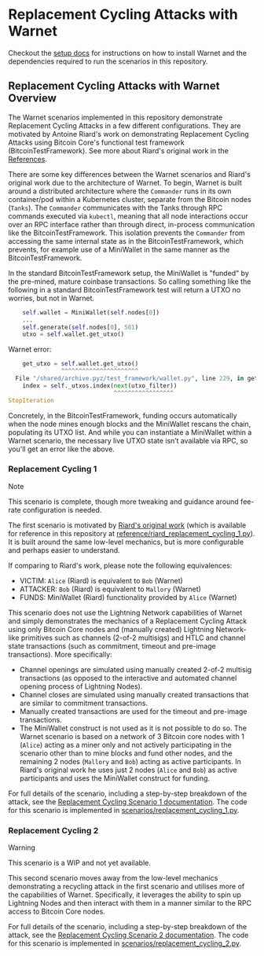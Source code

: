 # Replacement Cycling Attacks with Warnet
Checkout the [setup docs](docs/setup.md) for instructions on how to install Warnet and the dependencies required to run the scenarios in this repository.

## Replacement Cycling Attacks with Warnet Overview
The Warnet scenarios implemented in this repository demonstrate Replacement Cycling Attacks in a few different configurations. They are
motivated by Antoine Riard's work on demonstrating Replacement Cycling Attacks using Bitcoin Core's functional
test framework (BitcoinTestFramework). See more about Riard's original work in the [References](./docs/references.md).

There are some key differences between the Warnet scenarios and Riard's original work due to the architecture of Warnet. To begin, Warnet is built around a distributed architecture where the `Commander` runs in its own container/pod within a Kubernetes cluster, separate from the Bitcoin nodes (`Tanks`). The `Commander` communicates with the Tanks through RPC commands executed via `kubectl`, meaning that all node interactions occur over an RPC interface rather than through direct, in-process communication like the BitcoinTestFramework. This isolation prevents the `Commander` from accessing the same internal state as in the BitcoinTestFramework, which prevents, for example use of a MiniWallet in the same manner as the BitcoinTestFramework.

In the standard BitcoinTestFramework setup, the MiniWallet is "funded" by the pre-mined, mature coinbase transactions. So calling something like the following in a standard BitcoinTestFramework test will return a UTXO no worries, but not in Warnet.
```python
    self.wallet = MiniWallet(self.nodes[0])
    ...
    self.generate(self.nodes[0], 501)
    utxo = self.wallet.get_utxo()
```
Warnet error:
```python
    get_utxo = self.wallet.get_utxo()
               ^^^^^^^^^^^^^^^^^^^^^^
  File "/shared/archive.pyz/test_framework/wallet.py", line 229, in get_utxo
    index = self._utxos.index(next(utxo_filter))
                              ^^^^^^^^^^^^^^^^^
StopIteration
```

Concretely, in the BitcoinTestFramework, funding occurs automatically when the node mines enough blocks and the MiniWallet rescans the chain, populating its UTXO list. And while you can instantiate a MiniWallet within a Warnet scenario, the necessary live UTXO state isn’t available via RPC, so you'll get an error like the above.

### Replacement Cycling 1
> [!NOTE]
> This scenario is complete, though more tweaking and guidance around fee-rate configuration is needed.

The first scenario is motivated by [Riard's original work](https://github.com/ariard/bitcoin/commits/2023-test-mempool) (which is available for reference in this repository at [reference/riard_replacement_cycling_1.py](./reference/riard_replacement_cycling_1.py)). It is built around the same low-level mechanics, but is more configurable and perhaps easier to understand.

If comparing to Riard's work, please note the following equivalences:
- VICTIM: `Alice` (Riard) is equivalent to `Bob` (Warnet)
- ATTACKER: `Bob` (Riard) is equivalent to `Mallory` (Warnet)
- FUNDS: MiniWallet (Riard) functionality provided by `Alice` (Warnet)

This scenario does not use the Lightning Network capabilities of Warnet and simply demonstrates the mechanics of a Replacement Cycling Attack using only Bitcoin Core nodes and (manually created) Lightning Network-like primitives such as channels (2-of-2 multisigs) and HTLC and channel state transactions (such as commitment, timeout and pre-image transactions). More specifically:
- Channel openings are simulated using manually created 2-of-2 multisig transactions (as opposed to the interactive and automated channel opening process of Lightning Nodes).
- Channel closes are simulated using manually created transactions that are similar to commitment transactions.
- Manually created transactions are used for the timeout and pre-image transactions.
- The MiniWallet construct is not used as it is not possible to do so. The Warnet scenario is based on a network of 3 Bitcoin core nodes with 1 (`Alice`) acting as a miner only and not actively participating in the scenario other than to mine blocks and fund other nodes, and the remaining 2 nodes (`Mallory` and `Bob`) acting as active participants. In Riard's original work he uses just 2 nodes (`Alice` and `Bob`) as active participants and uses the MiniWallet construct for funding.

For full details of the scenario, including a step-by-step breakdown of the attack, see the [Replacement Cycling Scenario 1 documentation](./docs/replacement-cycling-1.md). The code for this scenario is implemented in [scenarios/replacement_cycling_1.py](./scenarios/replacement_cycling_1.py).

### Replacement Cycling 2
> [!WARNING]
> This scenario is a WIP and not yet available.

This second scenario moves away from the low-level mechanics demonstrating a recycling attack in the first scenario and utilises more of the capabilities of Warnet. Specifically, it leverages the ability to spin up Lightning Nodes and then interact with them in a manner similar to the RPC access to Bitcoin Core nodes.

For full details of the scenario, including a step-by-step breakdown of the attack, see the [Replacement Cycling Scenario 2 documentation](./docs/replacement-cycling-2.md). The code for this scenario is implemented in [scenarios/replacement_cycling_2.py](./scenarios/replacement_cycling_2.py).
